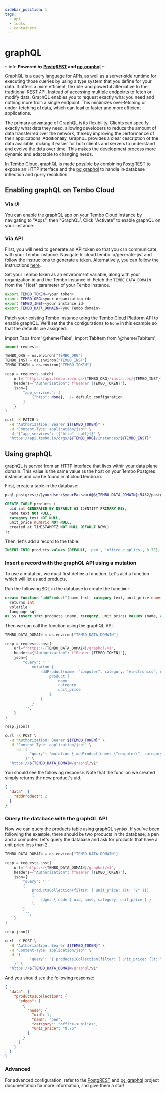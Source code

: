 ```yaml
---
sidebar_position: 1
tags:
  - api
  - tools
  - containers
---
```


# graphQL

:::info
**Powered by [PostgREST](https://postgrest.org/en/stable/) and [pg_graphql](https://github.com/supabase/pg_graphql)**
:::

GraphQL is a query language for APIs, as well as a server-side runtime for executing those queries by using a type system that you define for your data. It offers a more efficient, flexible, and powerful alternative to the traditional REST API. Instead of accessing multiple endpoints to fetch or modify data, GraphQL enables you to request exactly what you need and nothing more from a single endpoint. This minimizes over-fetching or under-fetching of data, which can lead to faster and more efficient applications.

The primary advantage of GraphQL is its flexibility. Clients can specify exactly what data they need, allowing developers to reduce the amount of data transferred over the network, thereby improving the performance of their applications. Additionally, GraphQL provides a clear description of the data available, making it easier for both clients and servers to understand and evolve the data over time. This makes the development process more dynamic and adaptable to changing needs.

In Tembo Cloud, graphQL is made possible by combining [PostgREST](https://postgrest.org/en/stable/) to expose an HTTP interface and the [pg_graphql](https://github.com/supabase/pg_graphql) to handle in-database inflection and query resolution.

## Enabling graphQL on Tembo Cloud

### Via UI

You can enable the graphQL app on your Tembo Cloud instance by navigating to "Apps", then "GraphQL". Click "Activate" to enable graphQL on your instance.

### Via API

First, you will need to generate an API token so that you can communicate with your Tembo instance. Navigate to cloud.tembo.io/generate-jwt and follow the instructions to generate a token. Alternatively, you can follow the instructions [here](https://tembo.io/docs/tembo-cloud/security-and-authentication/api-authentication).

Set your Tembo token as an environment variable, along with your organization id and the Tembo instance id. Fetch the `TEMBO_DATA_DOMAIN` from the "Host" parameter of your Tembo instance.

```bash
export TEMBO_TOKEN=<your token>
export TEMBO_ORG=<your organization id>
export TEMBO_INST=<your instance id>
export TEMBO_DATA_DOMAIN=<you Tembo domain>
```

Patch your existing Tembo instance using the [Tembo Cloud Platform API](https://tembo.io/docs/tembo-cloud/openapi) to enable graphQL. We'll set the the configurations to `None` in this example so that the defaults are assigned.

import Tabs from '@theme/Tabs';
import TabItem from '@theme/TabItem';

<Tabs>
<TabItem value="py" label="Python">

```py
import requests

TEMBO_ORG = os.environ["TEMBO_ORG"]
TEMBO_INST = os.environ["TEMBO_INST"]
TEMBO_TOKEN = os.environ["TEMBO_TOKEN"]

resp = requests.patch(
    url=f"https://api.tembo.io/orgs/{TEMBO_ORG}/instances/{TEMBO_INST}",
    headers={"Authorization": f"Bearer {TEMBO_TOKEN}"},
    json={
        "app_services": [
            {"http": None},  // default configuration
        ]
    }
)
```

</TabItem>

<TabItem value="curl" label="Curl">

```bash
curl -X PATCH \
  -H "Authorization: Bearer ${TEMBO_TOKEN}" \
  -H "Content-Type: application/json" \
  -d '{"app_services": [{"http": null}]}' \
  "https://api.tembo.io/orgs/${TEMBO_ORG}/instances/${TEMBO_INST}"
```

</TabItem>
</Tabs>

## Using graphQL

graphQL is served from an HTTP interface that lives within your data plane domain. This value is the same value as the host on your Tembo Postgres instance and can be found in at cloud.tembo.io.

First, create a table in the database:

```bash
psql postgres://$yourUser:$yourPassword@${TEMBO_DATA_DOMAIN}:5432/postgres
```

```sql
CREATE TABLE products (
  uid int GENERATED BY DEFAULT AS IDENTITY PRIMARY KEY,
  name text NOT NULL,
  category text NOT NULL,
  unit_price numeric NOT NULL,
  created_at TIMESTAMPTZ NOT NULL DEFAULT NOW()
);
```

Then, let's add a record to the table:

```sql
INSERT INTO products values (DEFAULT, 'pen', 'office-supplies', 0.75);
```

### Insert a record with the graphQL API using a mutation

To use a mutation, we must first define a function. Let's add a function which will let us add products.

Run the following SQL in the database to create the function:

```sql
create function "addProduct"(name text, category text, unit_price numeric)
  returns int
  volatile
  language sql
as $$ insert into products (name, category, unit_price) values (name, category, unit_price) returning uid; $$;
```

Then we can call the function using the graphQL API.

<Tabs>
<TabItem value="py" label="Python">

```py
TEMBO_DATA_DOMAIN = os.environ["TEMBO_DATA_DOMAIN"]

resp = requests.post(
    url=f"https://{TEMBO_DATA_DOMAIN}/graphql/v1",
    headers={"Authorization": f"Bearer {TEMBO_TOKEN}"},
    json={
        "query": '''
            mutation {
                addProduct(name: "computer", category: "electronics", unit_price: "999.99") {
                    product {
                        name
                        category
                        unit_price
                    }
                }
            }
        ''',
    }
)

resp.json()
```

</TabItem>

<TabItem value="curl" label="Curl">

```bash
curl -X POST \
  -H "Authorization: Bearer ${TEMBO_TOKEN}" \
  -H "Content-Type: application/json" \
     -d '{
           "query": "mutation { addProduct(name: \"computer\", category: \"electronics\", unit_price: \"999.99\") { product { name, category, unit_price } } }"
         }' \
  "https://${TEMBO_DATA_DOMAIN/graphql/v1"
```

</TabItem>
</Tabs>

You should see the following response. Note that the function we created simply returns the new product's uid.

```json
{
  "data": {
    "addProduct": 2
  }
}
```

### Query the database with the graphQL API

Now we can query the products table using graphQL syntax.
If you've been following the example, there should be two products in the database; a pen and a computer.
Let's query the database and ask for products that have a unit price less than 2.

<Tabs>
<TabItem value="py" label="Python">

```py
TEMBO_DATA_DOMAIN = os.environ["TEMBO_DATA_DOMAIN"]

resp = requests.post(
    url=f"https://{TEMBO_DATA_DOMAIN}/graphql/v1",
    headers={"Authorization": f"Bearer {TEMBO_TOKEN}"},
    json={
        "query": '''
        {
            productsCollection(filter: { unit_price: {lt: "2" }})
            {
                edges { node { uid, name, category, unit_price } }
            }
        }
        ''',
    }
)

resp.json()
```

</TabItem>

<TabItem value="curl" label="Curl">

```bash
curl -X POST \
  -H "Authorization: Bearer ${TEMBO_TOKEN}" \
  -H "Content-Type: application/json" \
  -d '{
           "query": "{ products1Collection(filter: { unit_price: {lt: \"2\" }}) { edges { node { uid, name, category, unit_price } } } }"
    }' \
  "https://${TEMBO_DATA_DOMAIN/graphql/v1"
```

</TabItem>
</Tabs>

And you should see the following response:

```json
{
  "data": {
    "products1Collection": {
      "edges": [
        {
          "node": {
            "uid": 1,
            "name": "pen",
            "category": "office-supplies",
            "unit_price": "0.75"
          }
        }
      ]
    }
  }
}
```

### Advanced

For advanced configuration, refer to the [PostgREST](https://postgrest.org/en/stable/) and [pg_graphql](https://supabase.github.io/pg_graphql/api/) project documentation for more information, and give them a star!
